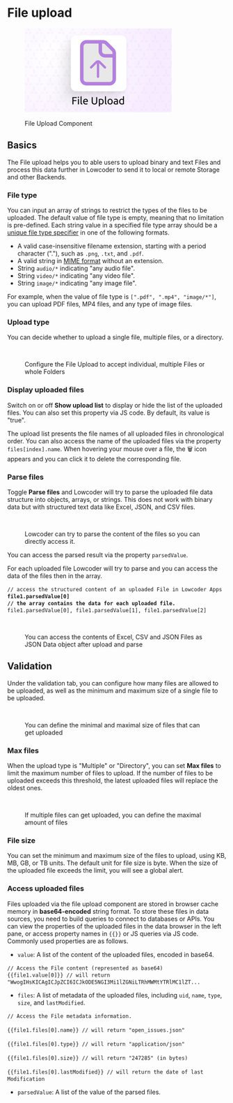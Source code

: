 # File upload

<div align="left">

<figure><img src="../../../.gitbook/assets/file-upload-l.svg" alt=""><figcaption><p>File Upload Component</p></figcaption></figure>

</div>

## Basics

The File upload helps you to able users to upload binary and text Files and process this data further in Lowcoder to send it to local or remote Storage and other Backends.

### File type

You can input an array of strings to restrict the types of the files to be uploaded. The default value of file type is empty, meaning that no limitation is pre-defined. Each string value in a specified file type array should be a [unique file type specifier](https://developer.mozilla.org/en-US/docs/Web/HTML/Element/input/file#unique\_file\_type\_specifiers) in one of the following formats.

* A valid case-insensitive filename extension, starting with a period character ("."), such as `.png`, `.txt`, and `.pdf`.
* A valid string in [MIME format](https://developer.mozilla.org/en-US/docs/Web/HTTP/Basics\_of\_HTTP/MIME\_types) without an extension.
* String `audio/*` indicating "any audio file".
* String `video/*` indicating "any video file".
* String `image/*` indicating "any image file".

For example, when the value of file type is `[".pdf", ".mp4", "image/*"]`, you can upload PDF files, MP4 files, and any type of image files.



### Upload type

You can decide whether to upload a single file, multiple files, or a directory.

<figure><img src="../../../.gitbook/assets/App Editor  File Upload.png" alt=""><figcaption><p>Configure the File Upload to accept individual, multiple Files or whole Folders</p></figcaption></figure>

### Display uploaded files

Switch on or off **Show upload list** to display or hide the list of the uploaded files. You can also set this property via JS code. By default, its value is "true".

The upload list presents the file names of all uploaded files in chronological order. You can also access the name of the uploaded files via the property `files[index].name`. When hovering your mouse over a file, the 🗑️ icon appears and you can click it to delete the corresponding file.

### Parse files

Toggle **Parse files** and Lowcoder will try to parse the uploaded file data structure into objects, arrays, or strings. This does not work with binary data but with structured text data like Excel, JSON, and CSV files.

<figure><img src="../../../.gitbook/assets/App Editor  File Upload Parse.png" alt=""><figcaption><p>Lowcoder can try to parse the content of the files so you can directly access it.</p></figcaption></figure>

You can access the parsed result via the property `parsedValue`.&#x20;

For each uploaded file Lowcoder will try to parse and you can access the data of the files then in the array.

<pre><code>// access the structured content of an uploaded File in Lowcoder Apps
<strong>file1.parsedValue[0]
</strong><strong>// the array contains the data for each uploaded file.
</strong>file1.parsedValue[0], file1.parsedValue[1], file1.parsedValue[2]
</code></pre>

<figure><img src="../../../.gitbook/assets/App Editor  File Upload Display parsed File.png" alt=""><figcaption><p>You can access the contents of Excel, CSV and JSON Files as JSON Data object after upload and parse</p></figcaption></figure>

## Validation

Under the validation tab, you can configure how many files are allowed to be uploaded, as well as the minimum and maximum size of a single file to be uploaded.

<figure><img src="../../../.gitbook/assets/App Editor  File Upload validation.png" alt=""><figcaption><p>You can define the minimal and maximal size of files that can get uploaded</p></figcaption></figure>

### Max files

When the upload type is "Multiple" or "Directory", you can set **Max files** to limit the maximum number of files to upload. If the number of files to be uploaded exceeds this threshold, the latest uploaded files will replace the oldest ones.

<figure><img src="../../../.gitbook/assets/App Editor  File Upload Validation Multiple.png" alt=""><figcaption><p>If multiple files can get uploaded, you can define the maximal amount of files</p></figcaption></figure>

### File size

You can set the minimum and maximum size of the files to upload, using KB, MB, GB, or TB units. The default unit for file size is byte. When the size of the uploaded file exceeds the limit, you will see a global alert.

### Access uploaded files

Files uploaded via the file upload component are stored in browser cache memory in **base64-encoded** string format. To store these files in data sources, you need to build queries to connect to databases or APIs. You can view the properties of the uploaded files in the data browser in the left pane, or access property names in `{{}}` or JS queries via JS code. Commonly used properties are as follows.

* `value`: A list of the content of the uploaded files, encoded in base64.

```
// Access the File content (represented as base64)
{{file1.value[0]}} // will return "WwogIHsKICAgICJpZCI6ICJkODE5NGI3Mi1lZGNiLTRhMWMtYTRlMC1lZT...
```

* `files`: A list of metadata of the uploaded files, including `uid`, `name`, `type`, `size`, and `lastModified`.

```
// Access the File metadata information. 

{{file1.files[0].name}} // will return "open_issues.json"

{{file1.files[0].type}} // will return "application/json"

{{file1.files[0].size}} // will return "247285" (in bytes)

{{file1.files[0].lastModified}} // will return the date of last Modification
```

* `parsedValue`: A list of the value of the parsed files.

